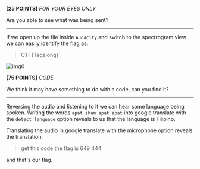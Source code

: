 **[25 POINTS]** *FOR YOUR EYES ONLY*

Are you able to see what was being sent?
___
If we open up the file inside `Audacity` and switch to the spectrogram view we can easily identify the flag as:
> CTF{Tagalong}

![img0](https://github.com/LeonGurin/My-CTF-challenge-Writeups/blob/main/Hacky%20Holidays%20-%20Unlock%20the%20City/AUDIBLE%20TRANSMISSION/images/img0.png)

**[75 POINTS]** *CODE*

We think it may have something to do with a code, can you find it?
___
Reversing the audio and listening to it we can hear some language being spoken. Writing the words `apat sham apat apat` into google translate with the `detect language` option reveals to us that the language is Filipino.

Translating the audio in google translate with the microphone option reveals the translation:
> get this code the flag is 649 444

and that's our flag.
